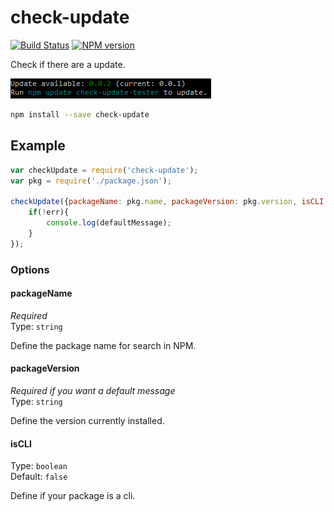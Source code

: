 # check-update 

[![Build Status](https://travis-ci.org/cedced19/check-update.svg?branch=master)](https://travis-ci.org/cedced19/check-update)
[![NPM version](https://badge.fury.io/js/check-update.svg)](http://badge.fury.io/js/check-update)


Check if there are a update.

![](https://raw.githubusercontent.com/cedced19/check-update/master/demo.png)

```bash
npm install --save check-update
```

## Example

```js
var checkUpdate = require('check-update');
var pkg = require('./package.json');

checkUpdate({packageName: pkg.name, packageVersion: pkg.version, isCLI: true}, function(err, latestVersion, defaultMessage){
    if(!err){
        console.log(defaultMessage);
    }
});
```

### Options

#### packageName

*Required*  
Type: `string`

Define the package name for search in NPM.

#### packageVersion

*Required if you want a default message*   
Type: `string`

Define the version currently installed.

#### isCLI
 
Type: `boolean`  
Default: `false`

Define if your package is a cli.
